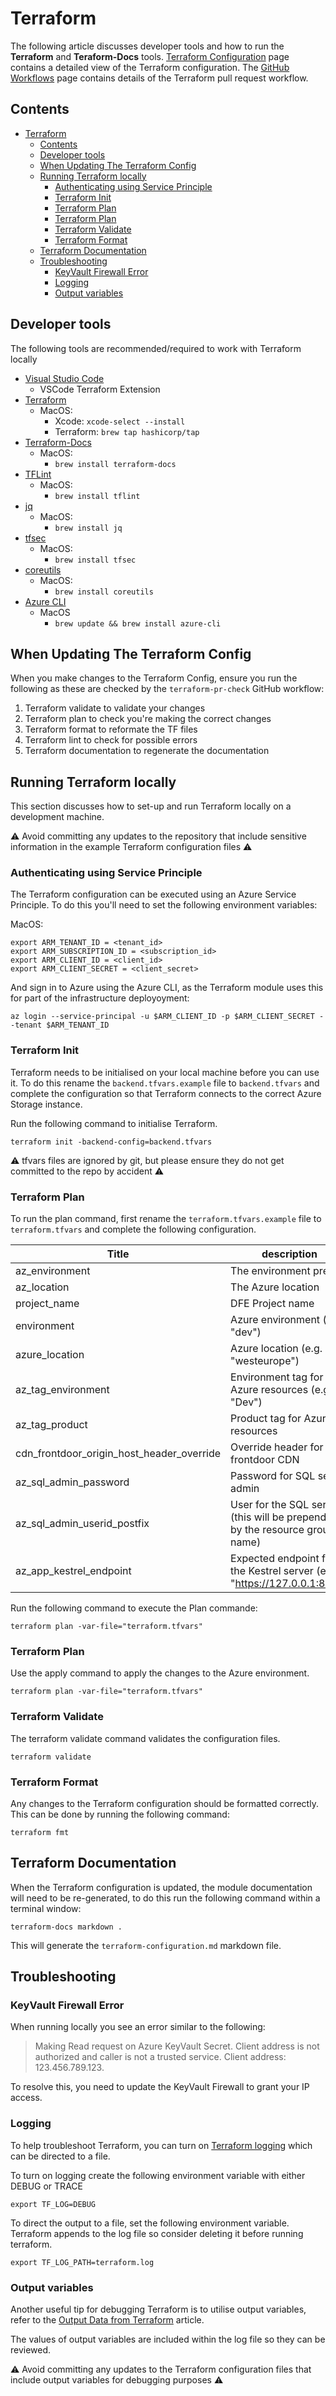 # Terraform

The following article discusses developer tools and how to run the **Terraform** and **Teraform-Docs** tools. [Terraform Configuration](./terraform-configuration.md) page contains a detailed view of the Terraform configuration.  The [GitHub Workflows](../docs/GitHub-Workflows.md) page contains details of the Terraform pull request workflow.

## Contents

- [Terraform](#terraform)
  - [Contents](#contents)
  - [Developer tools](#developer-tools)
  - [When Updating The Terraform Config](#when-updating-the-terraform-config)
  - [Running Terraform locally](#running-terraform-locally)
    - [Authenticating using Service Principle](#authenticating-using-service-principle)
    - [Terraform Init](#terraform-init)
    - [Terraform Plan](#terraform-plan)
    - [Terraform Plan](#terraform-plan-1)
    - [Terraform Validate](#terraform-validate)
    - [Terraform Format](#terraform-format)
  - [Terraform Documentation](#terraform-documentation)
  - [Troubleshooting](#troubleshooting)
    - [KeyVault Firewall Error](#keyvault-firewall-error)
    - [Logging](#logging)
    - [Output variables](#output-variables)

## Developer tools

The following tools are recommended/required to work with Terraform locally

* [Visual Studio Code](https://code.visualstudio.com/)
  * VSCode Terraform Extension
* [Terraform](https://www.terraform.io/)
  * MacOS: 
    * Xcode: `xcode-select --install` 
    * Terraform: `brew tap hashicorp/tap`  
* [Terraform-Docs](https://terraform-docs.io/)
  * MacOS:
    * `brew install terraform-docs`
* [TFLint](https://github.com/terraform-linters/tflint)
  * MacOS:
    * `brew install tflint`
* [jq](https://jqlang.github.io/jq/)
  * MacOS:
    * `brew install jq`
* [tfsec](https://aquasecurity.github.io/tfsec/v1.28.1/)
  * MacOS:
    * `brew install tfsec`
* [coreutils](https://www.gnu.org/software/coreutils/)
  * MacOS:
    * `brew install coreutils`
* [Azure CLI](https://learn.microsoft.com/en-us/cli/azure/) 
  * MacOS
    * `brew update && brew install azure-cli`

## When Updating The Terraform Config

When you make changes to the Terraform Config, ensure you run the following as these are checked by the `terraform-pr-check` GitHub workflow:

1. Terraform validate to validate your changes
2. Terraform plan to check you're making the correct changes 
3. Terraform format to reformate the TF files
4. Terraform lint to check for possible errors
5. Terraform documentation to regenerate the documentation

## Running Terraform locally

This section discusses how to set-up and run Terraform locally on a development machine.

⚠️ Avoid committing any updates to the repository that include sensitive information in the example Terraform configuration files ⚠️

### Authenticating using Service Principle
The Terraform configuration can be executed using an Azure Service Principle.  To do this you'll need to set the following environment variables:

MacOS:
```
export ARM_TENANT_ID = <tenant_id> 
export ARM_SUBSCRIPTION_ID = <subscription_id> 
export ARM_CLIENT_ID = <client_id>
export ARM_CLIENT_SECRET = <client_secret>
```

And sign in to Azure using the Azure CLI, as the Terraform module uses this for part of the infrastructure deployoyment:

```
az login --service-principal -u $ARM_CLIENT_ID -p $ARM_CLIENT_SECRET --tenant $ARM_TENANT_ID
```

### Terraform Init 

Terraform needs to be initialised on your local machine before you can use it. To do this rename the `backend.tfvars.example` file to `backend.tfvars` and complete the configuration so that Terraform connects to the correct Azure Storage instance.  

Run the following command to initialise Terraform.

`terraform init -backend-config=backend.tfvars`

⚠️ tfvars files are ignored by git, but please ensure they do not get committed to the repo by accident ⚠️ 

### Terraform Plan

To run the plan command, first rename the `terraform.tfvars.example` file to `terraform.tfvars` and complete the following configuration.  

| Title                                     | description                                                                  |
| ----------------------------------------- | ---------------------------------------------------------------------------- |
| az_environment                            | The environment prefix                                                       |
| az_location                               | The Azure location                                                           |
| project_name                              | DFE Project name                                                             |
| environment                               | Azure environment (e.g. "dev")                                               |
| azure_location                            | Azure location (e.g. "westeurope")                                           |
| az_tag_environment                        | Environment tag for Azure resources (e.g. "Dev")                             |
| az_tag_product                            | Product tag for Azure resources                                              |
| cdn_frontdoor_origin_host_header_override | Override header for the frontdoor CDN                                        |
| az_sql_admin_password                     | Password for SQL server admin                                                |
| az_sql_admin_userid_postfix               | User for the SQL server  (this will be prepended by the resource group name) |
| az_app_kestrel_endpoint                   | Expected endpoint for the Kestrel server (e.g. "https://127.0.0.1:8080)      |

Run the following command to execute the Plan commande: 

`terraform plan -var-file="terraform.tfvars"`

### Terraform Plan

Use the apply command to apply the changes to the Azure environment.

`terraform plan -var-file="terraform.tfvars"`

### Terraform Validate

The terraform validate command validates the configuration files.

`terraform validate`

### Terraform Format

Any changes to the Terraform configuration should be formatted correctly.  This can be done by running the following command:

`terraform fmt`

## Terraform Documentation

When the Terraform configuration is updated, the module documentation will need to be re-generated, to do this run the following command within a terminal window:

`terraform-docs markdown .` 

This will generate the `terraform-configuration.md` markdown file.

## Troubleshooting

### KeyVault Firewall Error

When running locally you see an error similar to the following:

> Making Read request on Azure KeyVault Secret.  Client address is not authorized and caller is not a trusted service. Client address: 123.456.789.123.

To resolve this, you need to update the KeyVault Firewall to grant your IP access. 

### Logging

To help troubleshoot Terraform, you can turn on [Terraform logging](https://developer.hashicorp.com/terraform/tutorials/configuration-language/troubleshooting-workflow#enable-terraform-logging) which can be directed to a file.

To turn on logging create the following environment variable with either DEBUG or TRACE

`export TF_LOG=DEBUG`

To direct the output to a file, set the following environment variable. Terraform appends to the log file so consider deleting it before running terraform. 

`export TF_LOG_PATH=terraform.log`

### Output variables

Another useful tip for debugging Terraform is to utilise output variables, refer to the [Output Data from Terraform](https://developer.hashicorp.com/terraform/tutorials/configuration-language/outputs) article.  

The values of output variables are included within the log file so they can be reviewed.  

⚠️ Avoid committing any updates to the Terraform configuration files that include output variables for debugging purposes ⚠️